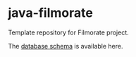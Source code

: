 # java-filmorate
Template repository for Filmorate project.

The [database schema](https://dbdiagram.io/d/643d219d6b31947051b777c2) is available here.
